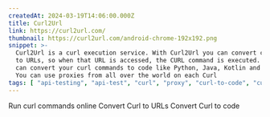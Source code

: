 ```yaml
---
createdAt: 2024-03-19T14:06:00.000Z
title: Curl2Url
link: https://curl2url.com/
thumbnail: https://curl2url.com/android-chrome-192x192.png
snippet: >-
  Curl2Url is a curl execution service. With Curl2Url you can convert curl
  to URLs, so when that URL is accessed, the CURL command is executed. You
  can convert your curl commands to code like Python, Java, Kotlin and Rust.
  You can use proxies from all over the world on each Curl
tags: [ "api-testing", "api-test", "curl", "proxy", "curl-to-code", "curl-to-url" ]
---
```

Run curl commands online
Convert Curl to URLs
Convert Curl to code